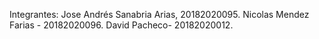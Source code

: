 Integrantes:
Jose Andrés Sanabria Arias, 20182020095.
Nicolas Mendez Farias - 20182020096.
David Pacheco- 20182020012.